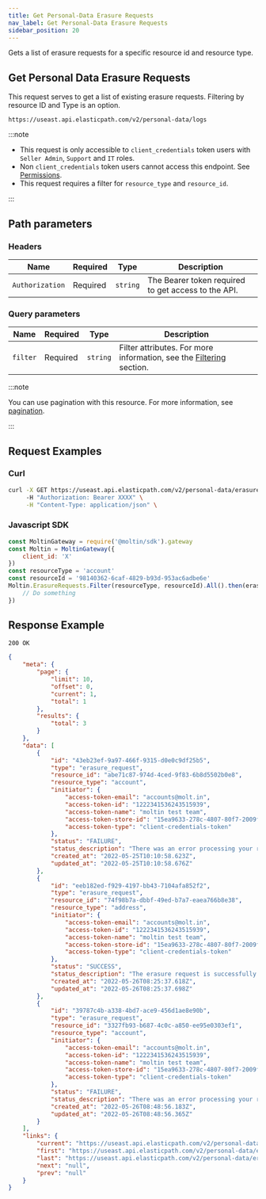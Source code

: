 ```yaml
---
title: Get Personal-Data Erasure Requests
nav_label: Get Personal-Data Erasure Requests
sidebar_position: 20
---
```


Gets a list of erasure requests for a specific resource id and resource type.

## Get Personal Data Erasure Requests

This request serves to get a list of existing erasure requests. Filtering by resource ID and Type is an option.

```http
https://useast.api.elasticpath.com/v2/personal-data/logs
```

:::note

* This request is only accessible to `client_credentials` token users with `Seller Admin`, `Support` and `IT` roles.
* Non `client_credentials` token users cannot access this endpoint. See [Permissions](/docs/authentication/Tokens/permissions).
* This request requires a filter for `resource_type` and `resource_id`.

:::

## Path parameters

### Headers

| Name | Required | Type | Description                                         |
| --- | --- | --- |-----------------------------------------------------|
| `Authorization` | Required | `string` | The Bearer token required to get access to the API. |

### Query parameters

| Name | Required | Type | Description |
| --- | --- | --- | --- |
| `filter` | Required | `string` | Filter attributes. For more information, see the [Filtering](/docs/personal-data/personal-data-logs-api/personal-data-logs-api-overview#filtering) section. |

:::note

You can use pagination with this resource. For more information, see [pagination](/guides/Getting-Started/pagination).

:::

## Request Examples

### Curl

```bash
curl -X GET https://useast.api.elasticpath.com/v2/personal-data/erasure-requests?filter=eq(resource_type,account_member):eq(resource_id,00000000-0000-1000-8000-000f00000300) \
     -H "Authorization: Bearer XXXX" \
     -H "Content-Type: application/json" \
```


### Javascript SDK

```javascript
const MoltinGateway = require('@moltin/sdk').gateway
const Moltin = MoltinGateway({
    client_id: 'X'
})
const resourceType = 'account'
const resourceId = '98140362-6caf-4829-b93d-953ac6adbe6e'
Moltin.ErasureRequests.Filter(resourceType, resourceId).All().then(erasureRequestsPage => {
    // Do something
})
```


## Response Example

`200 OK`

```json
{
    "meta": {
        "page": {
            "limit": 10,
            "offset": 0,
            "current": 1,
            "total": 1
        },
        "results": {
            "total": 3
        }
    },
    "data": [
        {
            "id": "43eb23ef-9a97-466f-9315-d0e0c9df25b5",
            "type": "erasure_request",
            "resource_id": "abe71c87-974d-4ced-9f83-6b8d5502b0e8",
            "resource_type": "account",
            "initiator": {
                "access-token-email": "accounts@molt.in",
                "access-token-id": "1222341536243515939",
                "access-token-name": "moltin test team",
                "access-token-store-id": "15ea9633-278c-4807-80f7-2009fed63c7e",
                "access-token-type": "client-credentials-token"
            },
            "status": "FAILURE",
            "status_description": "There was an error processing your request, you can retry it or report it using the id",
            "created_at": "2022-05-25T10:10:58.623Z",
            "updated_at": "2022-05-25T10:10:58.676Z"
        },
        {
            "id": "eeb182ed-f929-4197-bb43-7104afa852f2",
            "type": "erasure_request",
            "resource_id": "74f98b7a-dbbf-49ed-b7a7-eaea766b8e38",
            "resource_type": "address",
            "initiator": {
                "access-token-email": "accounts@molt.in",
                "access-token-id": "1222341536243515939",
                "access-token-name": "moltin test team",
                "access-token-store-id": "15ea9633-278c-4807-80f7-2009fed63c7e",
                "access-token-type": "client-credentials-token"
            },
            "status": "SUCCESS",
            "status_description": "The erasure request is successfully processed",
            "created_at": "2022-05-26T08:25:37.618Z",
            "updated_at": "2022-05-26T08:25:37.698Z"
        },
        {
            "id": "39787c4b-a338-4bd7-ace9-456d1ae8e90b",
            "type": "erasure_request",
            "resource_id": "3327fb93-b687-4c0c-a850-ee95e0303ef1",
            "resource_type": "account",
            "initiator": {
                "access-token-email": "accounts@molt.in",
                "access-token-id": "1222341536243515939",
                "access-token-name": "moltin test team",
                "access-token-store-id": "15ea9633-278c-4807-80f7-2009fed63c7e",
                "access-token-type": "client-credentials-token"
            },
            "status": "FAILURE",
            "status_description": "There was an error processing your request, you can retry it or report it using the id",
            "created_at": "2022-05-26T08:48:56.183Z",
            "updated_at": "2022-05-26T08:48:56.365Z"
        }
    ],
    "links": {
        "current": "https://useast.api.elasticpath.com/v2/personal-data/erasure-requests?filter=eq(resource_type,account_member):eq(resource_id,00000000-0000-1000-8000-000f00000300)&page[offset]=0&page[limit]=10",
        "first": "https://useast.api.elasticpath.com/v2/personal-data/erasure-requests?filter=eq(resource_type,account_member):eq(resource_id,00000000-0000-1000-8000-000f00000300)&page[offset]=0&page[limit]=10",
        "last": "https://useast.api.elasticpath.com/v2/personal-data/erasure-requests?filter=eq(resource_type,account_member):eq(resource_id,00000000-0000-1000-8000-000f00000300)&page[offset]=0&page[limit]=10",
        "next": "null",
        "prev": "null"
    }
}
```
